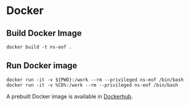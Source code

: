 # Docker

## Build Docker Image
```shell
docker build -t ns-eof .
```

## Run Docker image
```shell
docker run -it -v ${PWD}:/work --rm --privileged ns-eof /bin/bash
docker run -it -v %CD%:/work --rm --privileged ns-eof /bin/bash
```

A prebuilt Docker image is available in [Dockerhub](https://hub.docker.com/r/tumi5/ns-eof).
